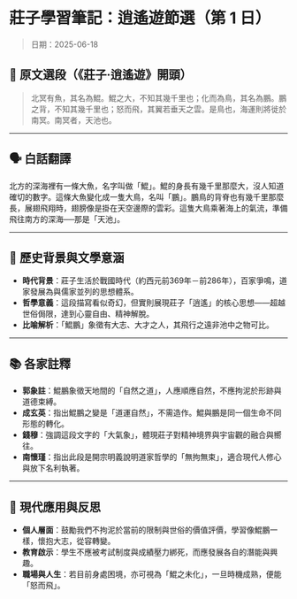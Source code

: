 # 莊子學習筆記：逍遙遊節選（第 1 日）
> 日期：2025-06-18

## 📜 原文選段（《莊子‧逍遙遊》開頭）

> 北冥有魚，其名為鯤。鯤之大，不知其幾千里也；化而為鳥，其名為鵬。鵬之背，不知其幾千里也；怒而飛，其翼若垂天之雲。是鳥也，海運則將徙於南冥。南冥者，天池也。

---

## 🗣 白話翻譯

北方的深海裡有一條大魚，名字叫做「鯤」。鯤的身長有幾千里那麼大，沒人知道確切的數字。這條大魚變化成一隻大鳥，名叫「鵬」。鵬鳥的背脊也有幾千里那麼長，展翅飛翔時，翅膀像是掛在天空邊際的雲彩。這隻大鳥乘著海上的氣流，準備飛往南方的深海──那是「天池」。

---

## 🏺 歷史背景與文學意涵

- **時代背景**：莊子生活於戰國時代（約西元前369年－前286年），百家爭鳴，道家發展為與儒家並列的思想體系。
- **哲學意義**：這段描寫看似奇幻，但實則展現莊子「逍遙」的核心思想——超越世俗侷限，達到心靈自由、精神解脫。
- **比喻解析**：「鯤鵬」象徵有大志、大才之人，其飛行之遠非池中之物可比。

---

## 📚 各家註釋

- **郭象註**：鯤鵬象徵天地間的「自然之道」，人應順應自然，不應拘泥於形跡與道德束縛。
- **成玄英**：指出鯤鵬之變是「道運自然」，不需造作。鯤與鵬是同一個生命不同形態的轉化。
- **錢穆**：強調這段文字的「大氣象」，體現莊子對精神境界與宇宙觀的融合與嚮往。
- **南懷瑾**：指出此段是開宗明義說明道家哲學的「無拘無束」，適合現代人修心與放下名利執著。

---

## 🧭 現代應用與反思

- **個人層面**：鼓勵我們不拘泥於當前的限制與世俗的價值評價，學習像鯤鵬一樣，懷抱大志，從容轉變。
- **教育啟示**：學生不應被考試制度與成績壓力綁死，而應發展各自的潛能與興趣。
- **職場與人生**：若目前身處困境，亦可視為「鯤之未化」，一旦時機成熟，便能「怒而飛」。
